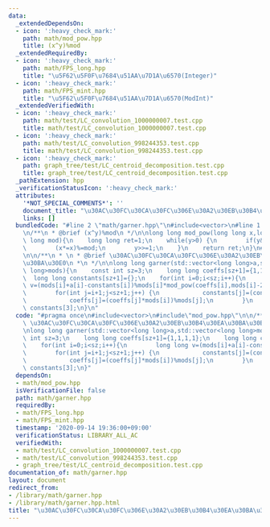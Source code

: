 ```yaml
---
data:
  _extendedDependsOn:
  - icon: ':heavy_check_mark:'
    path: math/mod_pow.hpp
    title: (x^y)%mod
  _extendedRequiredBy:
  - icon: ':heavy_check_mark:'
    path: math/FPS_long.hpp
    title: "\u5F62\u5F0F\u7684\u51AA\u7D1A\u6570(Integer)"
  - icon: ':heavy_check_mark:'
    path: math/FPS_mint.hpp
    title: "\u5F62\u5F0F\u7684\u51AA\u7D1A\u6570(ModInt)"
  _extendedVerifiedWith:
  - icon: ':heavy_check_mark:'
    path: math/test/LC_convolution_1000000007.test.cpp
    title: math/test/LC_convolution_1000000007.test.cpp
  - icon: ':heavy_check_mark:'
    path: math/test/LC_convolution_998244353.test.cpp
    title: math/test/LC_convolution_998244353.test.cpp
  - icon: ':heavy_check_mark:'
    path: graph_tree/test/LC_centroid_decomposition.test.cpp
    title: graph_tree/test/LC_centroid_decomposition.test.cpp
  _pathExtension: hpp
  _verificationStatusIcon: ':heavy_check_mark:'
  attributes:
    '*NOT_SPECIAL_COMMENTS*': ''
    document_title: "\u30AC\u30FC\u30CA\u30FC\u306E\u30A2\u30EB\u30B4\u30EA\u30BA\u30E0"
    links: []
  bundledCode: "#line 2 \"math/garner.hpp\"\n#include<vector>\n#line 1 \"math/mod_pow.hpp\"\
    \n/**\n * @brief (x^y)%mod\n */\n\nlong long mod_pow(long long x,long long y,long\
    \ long mod){\n    long long ret=1;\n    while(y>0) {\n        if(y&1)(ret*=x)%=mod;\n\
    \        (x*=x)%=mod;\n        y>>=1;\n    }\n    return ret;\n}\n#line 4 \"math/garner.hpp\"\
    \n\n/**\n * \n * @brief \u30AC\u30FC\u30CA\u30FC\u306E\u30A2\u30EB\u30B4\u30EA\
    \u30BA\u30E0\n *\n */\n\nlong long garner(std::vector<long long>a,std::vector<long\
    \ long>mods){\n    const int sz=3;\n    long long coeffs[sz+1]={1,1,1,1};\n  \
    \  long long constants[sz+1]={};\n    for(int i=0;i<sz;i++){\n        long long\
    \ v=(mods[i]+a[i]-constants[i])%mods[i]*mod_pow(coeffs[i],mods[i]-2,mods[i])%mods[i];\n\
    \        for(int j=i+1;j<sz+1;j++) {\n            constants[j]=(constants[j]+coeffs[j]*v)%mods[j];\n\
    \            coeffs[j]=(coeffs[j]*mods[i])%mods[j];\n        }\n    }\n    return\
    \ constants[3];\n}\n"
  code: "#pragma once\n#include<vector>\n#include\"mod_pow.hpp\"\n\n/**\n * \n * @brief\
    \ \u30AC\u30FC\u30CA\u30FC\u306E\u30A2\u30EB\u30B4\u30EA\u30BA\u30E0\n *\n */\n\
    \nlong long garner(std::vector<long long>a,std::vector<long long>mods){\n    const\
    \ int sz=3;\n    long long coeffs[sz+1]={1,1,1,1};\n    long long constants[sz+1]={};\n\
    \    for(int i=0;i<sz;i++){\n        long long v=(mods[i]+a[i]-constants[i])%mods[i]*mod_pow(coeffs[i],mods[i]-2,mods[i])%mods[i];\n\
    \        for(int j=i+1;j<sz+1;j++) {\n            constants[j]=(constants[j]+coeffs[j]*v)%mods[j];\n\
    \            coeffs[j]=(coeffs[j]*mods[i])%mods[j];\n        }\n    }\n    return\
    \ constants[3];\n}"
  dependsOn:
  - math/mod_pow.hpp
  isVerificationFile: false
  path: math/garner.hpp
  requiredBy:
  - math/FPS_long.hpp
  - math/FPS_mint.hpp
  timestamp: '2020-09-14 19:36:00+09:00'
  verificationStatus: LIBRARY_ALL_AC
  verifiedWith:
  - math/test/LC_convolution_1000000007.test.cpp
  - math/test/LC_convolution_998244353.test.cpp
  - graph_tree/test/LC_centroid_decomposition.test.cpp
documentation_of: math/garner.hpp
layout: document
redirect_from:
- /library/math/garner.hpp
- /library/math/garner.hpp.html
title: "\u30AC\u30FC\u30CA\u30FC\u306E\u30A2\u30EB\u30B4\u30EA\u30BA\u30E0"
---
```


